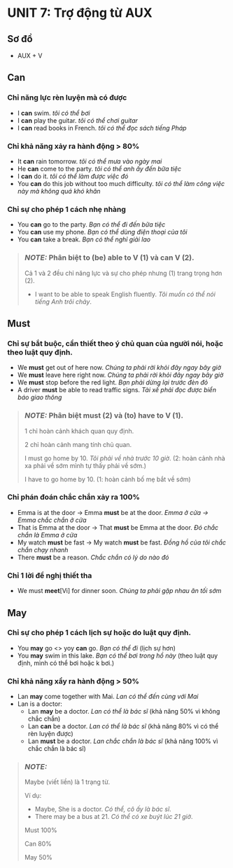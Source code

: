 # UNIT 7: Trợ động từ AUX
## Sơ đồ
- AUX + V
## Can
### Chỉ năng lực rèn luyện mà có được
  - I **can** swim. *tôi có thể bơi*
  - I **can** play the guitar. *tôi có thể chơi guitar*
  - I **can** read books in French. *tôi có thể đọc sách tiếng Pháp*
### Chỉ khả năng xảy ra hành động > 80%
  - It **can** rain tomorrow.  *tôi có thể mưa vào ngày mai*
  - He **can** come to the party. *tôi có thể anh ấy đến bữa tiệc*
  - I **can** do it.  *tôi có thể làm được việc đó*
  - You **can** do this job without too much difficulty. *tôi có thể làm công việc này mà không quá khó khăn*
### Chỉ sự cho phép 1 cách nhẹ nhàng
  - You **can** go to the party. *Bạn có thể đi đến bữa tiệc*
  - You **can** use my phone. *Bạn có thể dùng điện thoại của tôi*
  - You **can** take a break. *Bạn có thể nghỉ giải lao*

> ### **_NOTE:_**  Phân biệt to (be) able to V (1) và can V (2).
> Cả 1 và 2 đều chỉ năng lực và sự cho phép nhưng (1) trang trọng hơn (2).
> - I want to be able to speak English fluently. *Tôi muốn có thể nói tiếng Anh trôi chảy*.

## Must
### Chỉ sự bắt buộc, cần thiết theo ý chủ quan của người nói, hoặc theo luật quy định.
  <!-- - You **must** wear a helmet when riding a motorbike. *Bạn phải đội mũ bảo hiểm khi đi xe máy*
  - You **must** finish your homework before going out. *Bạn phải hoàn thành bài tập về nhà trước khi ra ngoài* -->
  <!-- - We **must** leave early to avoid traffic. *Chúng ta phải rời đi sớm để tránh kẹt xe* -->
  - We **must** get out of here now. *Chúng ta phải rời khỏi đây ngay bây giờ*
  - We **must** leave here right now. *Chúng ta phải rời khỏi đây ngay bây giờ*
  - We **must** stop before the red light. *Bạn phải dừng lại trước đèn đỏ*
  - A driver **must** be able to read traffic signs. *Tài xế phải đọc được biển báo giao thông*

> ### **_NOTE:_**  Phân biệt must (2) và (to) have to V (1).
> 1 chỉ hoàn cảnh khách quan quy định. 
> 
> 2 chỉ hoàn cảnh mang tính chủ quan.
> 
> I must go home by 10. *Tôi phải về nhà trước 10 giờ*. (2: hoàn cảnh nhà xa phải về sớm mình tự thấy phải về sớm.)
> 
> I have to go home by 10. (1: hoàn cảnh bố mẹ bắt về sớm)
>
### Chỉ phán đoán chắc chắn xảy ra 100%
 - Emma is at the door -> Emma **must** be at the door. *Emma ở cửa -> Emma chắc chắn ở cửa*
 - That is Emma at the door -> That **must** be Emma at the door. *Đó chắc chắn là Emma ở cửa*
 - My watch **must** be fast -> My watch **must** be fast. *Đồng hồ của tôi chắc chắn chạy nhanh*
 - There **must** be a reason. *Chắc chắn có lý do nào đó*

### Chỉ 1 lời đề nghị thiết tha
 - We must **meet**[Vi] for dinner soon. *Chúng ta phải gặp nhau ăn tối sớm*


## May

### Chỉ sự cho phép 1 cách lịch sự hoặc do luật quy định.
  - You **may** go <> yoy **can** go. *Bạn có thể đi* (lịch sự hơn)
  - You **may** swim in this lake. *Bạn có thể bơi trong hồ này* (theo luật quy định, mình có thể bơi hoặc k bơi.)

### Chỉ khả năng xẩy ra hành động > 50%
  - Lan **may** come together with Mai. *Lan có thể đến cùng với Mai*
  - Lan is a doctor:
    - Lan **may** be a doctor. *Lan có thể là bác sĩ* (khả năng 50% vì không chắc chắn)
    - Lan **can** be a doctor. *Lan có thể là bác sĩ* (khả năng 80% vì có thể rèn luyện được)
    - Lan **must** be a doctor. *Lan chắc chắn là bác sĩ* (khả năng 100% vì chắc chắn là bác sĩ)

> ### **_NOTE:_** 
> Maybe (viết liền) là 1 trạng từ.
> 
> Ví dụ: 
> - Maybe, She is a doctor. *Có thể, cô ấy là bác sĩ*.
> - There may be a bus at 21. *Có thể có xe buýt lúc 21 giờ*.
>
> Must 100%
>
> Can 80%
> 
> May 50%